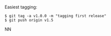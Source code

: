 Easiest tagging:

```
$ git tag -a v1.0.0 -m "tagging first release"
$ git push origin v1.5
```

NN


